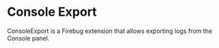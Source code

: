 Console Export
==============
ConsoleExport is a Firebug extension that allows exporting logs from the Console panel.

